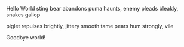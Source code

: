 Hello World
sting bear abandons
puma haunts, enemy pleads
bleakly, snakes gallop



piglet repulses
brightly, jittery smooth tame
pears hum strongly, vile



Goodbye world!
